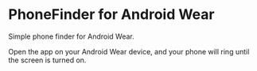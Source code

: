 # PhoneFinder for Android Wear

Simple phone finder for Android Wear.

Open the app on your Android Wear device, and your phone will ring until the screen is turned on.
